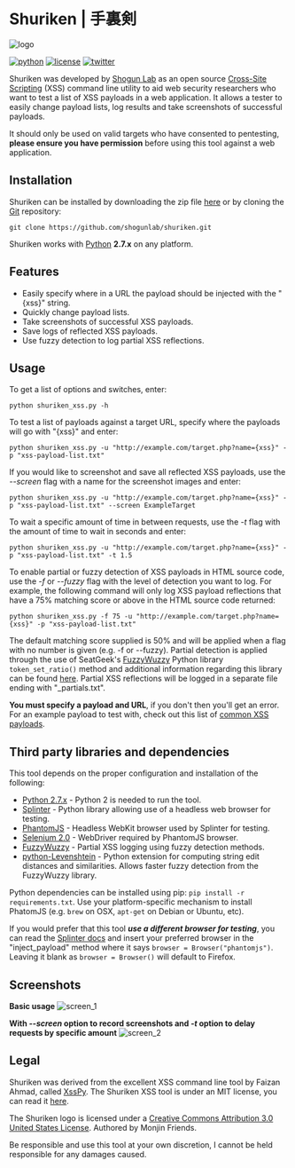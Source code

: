 # Shuriken | 手裏剣
![logo](https://i.imgur.com/Jr3rbL0.png "Shuriken Logo")

[![python](https://img.shields.io/badge/python-2.7-brightgreen.svg)](https://www.python.org/downloads/) [![license](https://img.shields.io/badge/license-MIT-red.svg)](https://github.com/shogunlab/shuriken/blob/master/LICENSE.md) [![twitter](https://img.shields.io/badge/twitter-%40shogun__lab-0084b4.svg)](https://twitter.com/shogun_lab)

Shuriken was developed by [Shogun Lab](http://www.shogunlab.com/) as an open source [Cross-Site Scripting](https://en.wikipedia.org/wiki/Cross-site_scripting) (XSS) command line utility to aid web security researchers who want to test a list of XSS payloads in a web application. It allows a tester to easily change payload lists, log results and take screenshots of successful payloads. 

It should only be used on valid targets who have consented to pentesting, **please ensure you have permission** before using this tool against a web application.

## Installation
Shuriken can be installed by downloading the zip file [here](https://github.com/shogunlab/shuriken/archive/master.zip) or by cloning the [Git](https://github.com/shogunlab/shuriken.git) repository:

`git clone https://github.com/shogunlab/shuriken.git`

Shuriken works with [Python](http://www.python.org/download/) **2.7.x** on any platform.

## Features
- Easily specify where in a URL the payload should be injected with the "{xss}" string.
- Quickly change payload lists.
- Take screenshots of successful XSS payloads.
- Save logs of reflected XSS payloads.
- Use fuzzy detection to log partial XSS reflections.

## Usage
To get a list of options and switches, enter:

`python shuriken_xss.py -h`

To test a list of payloads against a target URL, specify where the payloads will go with "{xss}" and enter:

`python shuriken_xss.py -u "http://example.com/target.php?name={xss}" -p "xss-payload-list.txt"`

If you would like to screenshot and save all reflected XSS payloads, use the *--screen* flag with a name for the screenshot images and enter:

`python shuriken_xss.py -u "http://example.com/target.php?name={xss}" -p "xss-payload-list.txt" --screen ExampleTarget`

To wait a specific amount of time in between requests, use the *-t* flag with the amount of time to wait in seconds and enter:

`python shuriken_xss.py -u "http://example.com/target.php?name={xss}" -p "xss-payload-list.txt" -t 1.5`

To enable partial or fuzzy detection of XSS payloads in HTML source code, use the *-f* or *--fuzzy* flag with the level of detection you want to log. For example, the following command will only log XSS payload reflections that have a 75% matching score or above in the HTML source code returned:

`python shuriken_xss.py -f 75 -u "http://example.com/target.php?name={xss}" -p "xss-payload-list.txt"`

The default matching score supplied is 50% and will be applied when a flag with no number is given (e.g. -f or --fuzzy). Partial detection is applied through the use of SeatGeek's [FuzzyWuzzy](https://github.com/seatgeek/fuzzywuzzy) Python library `token_set_ratio()` method and additional information regarding this library can be found [here](http://chairnerd.seatgeek.com/fuzzywuzzy-fuzzy-string-matching-in-python/). Partial XSS reflections will be logged in a separate file ending with "_partials.txt".

**You must specify a payload and URL**, if you don't then you'll get an error. For an example payload to test with, check out this list of [common XSS payloads](https://github.com/foospidy/payloads/blob/master/owasp/fuzzing_code_database/xss/common.txt).

## Third party libraries and dependencies
This tool depends on the proper configuration and installation of the following:
- [Python 2.7.x](https://www.python.org/downloads/) - Python 2 is needed to run the tool.
- [Splinter](https://splinter.readthedocs.io/en/latest/install.html) - Python library allowing use of a headless web browser for testing.
- [PhantomJS](http://phantomjs.org/download.html) - Headless WebKit browser used by Splinter for testing.
- [Selenium 2.0](http://www.seleniumhq.org/docs/03_webdriver.jsp) - WebDriver required by PhantomJS browser.
- [FuzzyWuzzy](https://github.com/seatgeek/fuzzywuzzy) - Partial XSS logging using fuzzy detection methods.
- [python-Levenshtein](https://pypi.python.org/pypi/python-Levenshtein/0.12.0) - Python extension for computing string edit distances and similarities. Allows faster fuzzy detection from the FuzzyWuzzy library.

Python dependencies can be installed using pip: `pip install -r requirements.txt`. Use your platform-specific mechanism to install PhatomJS (e.g. `brew` on OSX, `apt-get` on Debian or Ubuntu, etc). 

If you would prefer that this tool ***use a different browser for testing***, you can read the [Splinter docs](https://splinter.readthedocs.io/en/latest/#drivers) and insert your preferred browser in the "inject_payload" method where it says `browser = Browser("phantomjs")`. Leaving it blank as `browser = Browser()` will default to Firefox.

## Screenshots
**Basic usage**
![screen_1](https://i.imgur.com/91dGSfS.png "Shuriken Screenshot #1")


**With *--screen* option to record screenshots and *-t* option to delay requests by specific amount**
![screen_2](https://i.imgur.com/md9j82N.png "Shuriken Screenshot #2")

## Legal
Shuriken was derived from the excellent XSS command line tool by Faizan Ahmad, called [XssPy](https://github.com/faizann24/XssPy). The Shuriken XSS tool is under an MIT license, you can read it [here](https://github.com/shogunlab/shuriken/blob/master/LICENSE.md).

The Shuriken logo is licensed under a [Creative Commons Attribution 3.0 United States License](http://creativecommons.org/licenses/by/3.0/us/). Authored by Monjin Friends.

Be responsible and use this tool at your own discretion, I cannot be held responsible for any damages caused.
